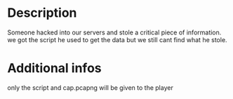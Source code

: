 # Description

Someone hacked into our servers and stole a critical piece of information. we got the script he used to get the data but we still cant find what he stole.

# Additional infos
only the script and cap.pcapng will be given to the player